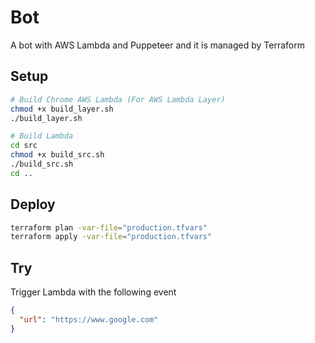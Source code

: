 # Bot

A bot with AWS Lambda and Puppeteer and it is managed by Terraform

## Setup

```sh
# Build Chrome AWS Lambda (For AWS Lambda Layer)
chmod +x build_layer.sh
./build_layer.sh

# Build Lambda
cd src
chmod +x build_src.sh
./build_src.sh
cd ..
```

## Deploy

```sh
terraform plan -var-file="production.tfvars"
terraform apply -var-file="production.tfvars"
```

## Try

Trigger Lambda with the following event

```json
{
  "url": "https://www.google.com"
}
```
